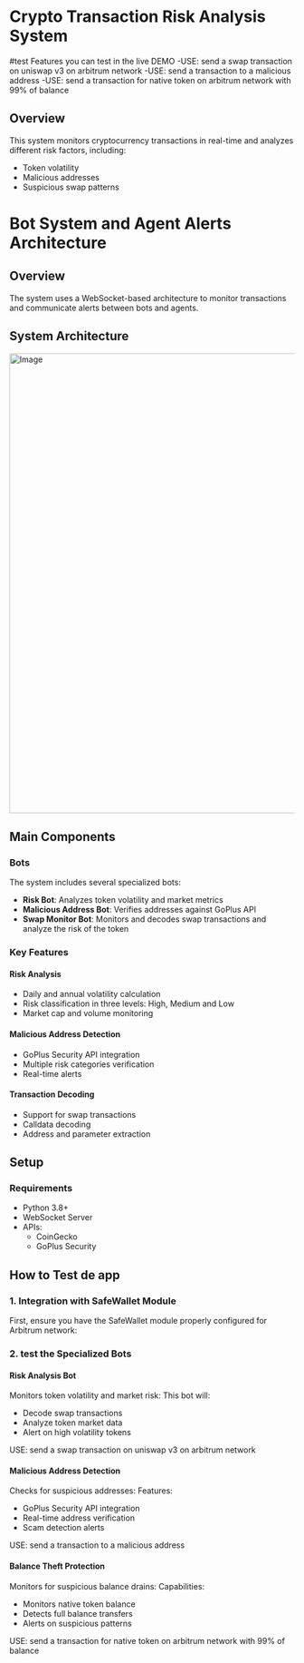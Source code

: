 # Crypto Transaction Risk Analysis System

#test Features you can test in the live DEMO
-USE: send a swap transaction on uniswap v3 on arbitrum network
-USE: send a transaction to a malicious address
-USE: send a transaction for native token on arbitrum network with 99% of balance

## Overview
This system monitors cryptocurrency transactions in real-time and analyzes different risk factors, including:

- Token volatility
- Malicious addresses 
- Suspicious swap patterns

# Bot System and Agent Alerts Architecture

## Overview
The system uses a WebSocket-based architecture to monitor transactions and communicate alerts between bots and agents.

## System Architecture

<img width="811" alt="Image" src="https://github.com/user-attachments/assets/6e3f16d7-e2ee-4c33-a8f6-3d22e79026ce" />

## Main Components

### Bots
The system includes several specialized bots:

- **Risk Bot**: Analyzes token volatility and market metrics
- **Malicious Address Bot**: Verifies addresses against GoPlus API
- **Swap Monitor Bot**: Monitors and decodes swap transactions and analyze the risk of the token

### Key Features

#### Risk Analysis
- Daily and annual volatility calculation
- Risk classification in three levels: High, Medium and Low
- Market cap and volume monitoring

#### Malicious Address Detection
- GoPlus Security API integration
- Multiple risk categories verification
- Real-time alerts

#### Transaction Decoding
- Support for swap transactions
- Calldata decoding
- Address and parameter extraction

## Setup

### Requirements
- Python 3.8+
- WebSocket Server
- APIs:
  - CoinGecko
  - GoPlus Security



## How to Test de app

### 1. Integration with SafeWallet Module
First, ensure you have the SafeWallet module properly configured for Arbitrum network:
### 2. test the Specialized Bots
#### Risk Analysis Bot
Monitors token volatility and market risk:
This bot will:
- Decode swap transactions
- Analyze token market data
- Alert on high volatility tokens

USE: send a swap transaction on uniswap v3 on arbitrum network


#### Malicious Address Detection
Checks for suspicious addresses:
Features:
- GoPlus Security API integration
- Real-time address verification
- Scam detection alerts

USE: send a transaction to a malicious address

#### Balance Theft Protection
Monitors for suspicious balance drains:
Capabilities:
- Monitors native token balance
- Detects full balance transfers
- Alerts on suspicious patterns

USE: send a transaction for native token on arbitrum network with 99% of balance
